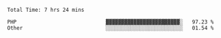 <!--START_SECTION:waka-->

```text
Total Time: 7 hrs 24 mins

PHP                             ▓▓▓▓▓▓▓▓▓▓▓▓▓▓▓▓▓▓▓▓▓▓▓▓░   97.23 %
Other                           ░░░░░░░░░░░░░░░░░░░░░░░░░   01.54 %
```

<!--END_SECTION:waka-->
